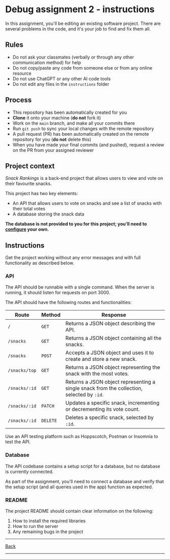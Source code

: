 # Debug assignment 2 - instructions

In this assignment, you'll be editing an existing software project. There are several problems in the code, and it's your job to find and fix them all.

## Rules

- Do not ask your classmates (verbally or through any other communication method) for help
- Do not copy/paste any code from someone else or from any online resource
- Do not use ChatGPT or any other AI code tools
- Do not edit any files in the `instructions` folder

## Process

- This repository has been automatically created for you
- **Clone** it onto your machine (**do not** fork it)
- Work on the `main` branch, and make all your commits there
- Run `git push` to sync your local changes with the remote repository
- A pull request (PR) has been automatically created on the remote repository for you (**do not** delete this)
- When you have made your final commits (and pushed), request a review on the PR from your assigned reviewer

## Project context

*Snack Rankings* is a back-end project that allows users to view and vote on their favourite snacks.

This project has two key elements:

- An API that allows users to vote on snacks and see a list of snacks with their total votes
- A database storing the snack data

**The database is not provided to you for this project; you'll need to [configure](#database) your own.**

## Instructions

Get the project working without any error messages and with full functionality as described below.

### API

The API should be runnable with a single command. When the server is running, it should listen for requests on port 3000.

The API should have the following routes and functionalities:

| Route | Method | Response |
| --- | --- | --- |
| `/` | `GET` | Returns a JSON object describing the API. |
| `/snacks` | `GET` | Returns a JSON object containing all the snacks. |
| `/snacks` | `POST` | Accepts a JSON object and uses it to create and store a new snack. |
| `/snacks/top` | `GET` | Returns a JSON object representing the snack with the most votes. |
| `/snacks/:id` | `GET` | Returns a JSON object representing a single snack from the collection, selected by `:id`. |
| `/snacks/:id` | `PATCH` | Updates a specific snack, incrementing or decrementing its vote count. |
| `/snacks/:id` | `DELETE` | Deletes a specific snack, selected by `:id`. |

Use an API testing platform such as Hoppscotch, Postman or Insomnia to test the API. 

### Database

The API codebase contains a setup script for a database, but no database is currently connected.

As part of the assignment, you'll need to connect a database and verify that the setup script (and all queries used in the app) function as expected.

### README

The project README should contain clear information on the following:

1. How to install the required libraries
2. How to run the server
3. Any remaining bugs in the project

---

[Back](../README.md)

---
